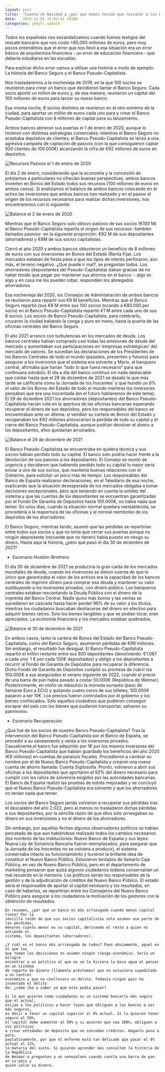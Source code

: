 ```yaml
---
layout: post
title:  "Cuento de Navidad o ¿por qué hemos tenido que rescatar a los bancos en España?"
date:   2019-12-05 13:01:41 +0100
categories: jekyll update
---
```

Todos los españoles nos escandalizamos cuando fuimos testigos del rescate bancario que nos costo +65.000 millones de euros, pero muy pocos entendímos que el error que nos llevó a esa situación era un error básico de arquitectura financiera - un error de educación financiera - que debería estudiarse en las escuelas.

Para explicar dicho error vamos a utilizar una historia a modo de ejemplo: La historia del Banco Seguro y el Banco Pseudo-Capitalista.

Nos trasladaremos a la nochevieja de 2019, en la que 100 socios se reunieron para crear un banco que decidieron llamar el Banco Seguro. Cada socio aportó un millón de euros y, de esa manera, reunieron un capital del 100 millones de euros para lanzar su nuevo banco.

Esa misma noche, 8 socios distintos se reunieron en el otro extremo de la ciudad, para aportar un millón de euros cada uno para y crear el Banco Pseudo-Capitalista con 8 millones de capital para su lanzamiento.

Ambos bancos abrieron sus puertas el 1 de enero de 2020, aunque lo hicieron con distintas estrategias comerciales: mientras el Banco Seguro no aceptaba depósitos de clientes, el Banco Pseudo-Capitalista se lanzó a una agresiva campaña de captación de pasivos (con la que consiguieron captar 920 clientes de 100.000€) alcanzando la cifra de €92 millones de euros en depósitos.

<img src="{{site}}/assets/images/2019/1/01012020.png" alt="Recursos Pasivos el 1 de enero de 2020">

El día 2 de enero, considerando que la economía y la concesión de préstamos a particulares no ofrecían buenas perspectivas, ambos bancos invierten en Bonos del Estado todos sus recursos (100 millones de euros en ambos casos). Si analizamos el balance de ambos bancos colocando en el activo las inversiones que ambos bancos han realizado y en el pasivo el origen de los recursos necesarios para realizar dichas inversiones, nos encontraremos con lo siguiente:

<img src="{{baseurl}}/assets/images/2019/1/02012020.png" alt="Balance el 2 de enero de 2020">

Mientras que el Banco Seguro solo obtuvo pasivos de sus socios (€100 M) el Banco Pseudo-Capitalista repartía el origen de sus recursos -también llamados pasivos- en la siguiente proporción: €92 M de sus depositantes (ahorradores) y €8M de sus socios capitalistas.

Cierró el año 2020 y ambos bancos obtuvieron un beneficio de 8 millones de euros con sus inversiones en Bonos del Estado (Renta Fija). Los mercados estaban de fiesta pese a que los tipos de interés perforaron, aún más, el terreno negativo. ¿Qué puede ir mal?, se preguntan todos. Los ahorradores (depositantes del Pseudo-Capitalista) daban gracias de no haber tenido que pagar por mantener sus ahorros en el banco: - algo es algo y en casa me los pueden robar, respondáin los abnegados ahorradores.

Esa nochevieja del 2020, los Consejos de Administración de ambos bancos se reunieron para repartir sus €8 M beneficios. Mientras que el Banco Seguro repartió (sus €8 M entre sus 100 socios tocando a €80.000 por socio) en el Banco Pseudo-Capitalista repartió €1 M entre cada uno de sus 8 socios. Los socios de Banco Pseudo-Capitalista, para celebrarlo, cruzaron la ciudad bailando la conga y puro en mano, hasta la puerta de las oficinas centrales del Banco Seguro.

El año 2021 arrancó con turbulencias en los mercados de deuda. Los bancos centrales habían comprado casi todas las emisiones de deuda del mercado y aumentaban sus participaciones en ‘empresas estratégicas’ del mercado de valores. Se sucedían las declaraciones de los Presidentes de los Bancos Centrales de todo el mundo (pasados, presenten y futuros) para asegurar a los inversores que el sistema era solvente y Mario, el banquero central, afirmaba que harían “todo lo que fuera necesario” para que continuara siéndolo. El día a día del banco continuó sin nada destacable que contar hasta que el 28 de diciembre de 2021 se desató la que más tarde se calificaría como la ‘Jornada de los Inocentes’ y que hundió un 8% el valor de los Bonos del Estado de todo el mundo mientras los inversores pensaban que era una inocentada (en el futuro hablaremos de este tema). El 29 de diciembre 2021 los ahorradores (depositantes) del Banco Pseudo-Capitalista hacían cola en la apertura de las oficinas bancarias esperando recuperar el dinero de sus depósitos, pero los responsables del banco se encuentraban ante un dilema: si vendían su cartera de Bonos del Estado y recuperaban los €92 millones provocarían la pérdida de todo su capital y el cierre del Banco Pseudo-Capitalista, aunque podrían devolver el dinero a los depositantes, ellos quedarían arruinados.

<img src="./assets/images/2019/1/29122021.png" alt="Balance el 29 de diciembre de 2021">

El Banco Pseudo-Capitalista se encuentraba en quiebra técnica y sus socios habían perdido todo su capital. El banco solo podría hacer frente a la devolución de sus pasivos a los depositantes. El Consejo se reunió de urgencia y decidieron que habiendo perdido todo su capital lo mejor sería enviar a uno de sus socios, que mantenía buenas relaciones con el Gobierno, para solicitar un poco más de tiempo. Los responsables del Banco de España realizaron declaraciones, en el Telediario de esa noche, explicando que la situación desesperada de los mercados obligaba a tomar decisiones excepcionales, pero que teniendo en cuenta la solidez del sistema y que las cuentas de los depositantes se encuentran garantizadas por el Fondo De Garantía de Depósitos hasta 100.000€, no había nada
que temer. En unos días, cuando la situación normal quedara reestablecida, se procedería a la reapertura de las oficinas y al normal reembolso de los depósitos de los ahorradores.

El Banco Seguro, mientras tando, asumió que las pérdidas se repartirían entre todos sus socios y que no tenía que cerrar sus puertas porque no ningún depositante (recuerde que no tienen) había puesto en riesgo su dinero. Hasta aquí la historia, ¿pero qué pasó el día 30 de diciembre de 2021?

* Escenario Hostión-Brothers:

El día 30 de diciembre de 2021 se produciría la gran caída de los mercados mundiales de deuda, cuando los inversores se dieron cuenta de que lo único que garantizaba el valor de los activos era la capacidad de los bancos centrales de imprimir dinero para comprar esa deuda y mantener su valor sustituyendo a los inversores privados, con dinero público. Los banqueros centrales estaban rescantando la Deuda Pública con el dinero de la imprenta del Banco Central. Nadie quiso más bonos y las ventas se sucedieron en cascada hasta hacer perder 99% de su valor a los títulos, mientras los ciudadanos buscaban deshacerse del dinero en efectivo para adquirir bienes raíces. Solo los bienes tangibles y que se podían tocar, eran apreciados. La economía financiera y los mercados estaban quebrados,

<img src="/assets/images/2019/1/30122021.png" alt="Balance el 30 de diciembre de 2021">

En ambos casos, tanto la cartera de Bonos del Estado del Banco Pseudo-Capitalista, como del Banco Seguro, asumieron pérdidas de €99 millones. Sin embargo, el resultado fue desigual. El Banco Pseudo-Capitalista repartió el millón restante entre sus 920 depositantes (devolviendo. €1.087 a cada uno: 1 € por cada 100€ depositados) y obligó a los depositantes a recurrir al Fondo de Garantía de Depósitos para recuperar la diferencia. Dicho Fondo de Garantía de Depósitos cumplió su promesa de cubrir los 100.000€ a sus asegurados el verano siguiente de 2022, cuando el precio de una barra de pan había pasado a costar 50.000€ (República de Weimar). Posteriormente, en otoño se rebautizo la moneda europea (paso de llamarse Euro a ECU) y quitando cuatro ceros de sus billetes, 100.000€ pasaron a ser 10€. Los precios fueron controlados por el gobierno y los bienes confiscados. Sólo aquellos ciudadnos que pudieron conseguir escapar del país con los bienes que pudieron transportar, salvaron su patrimonio.

* Escenario Recuperación:

¿Qué fue de los socios de nuestro Banco Pseudo-Capitalista? Tras la intervención del Banco Pseudo-Capitalista por el Banco de España, se procedió a su saneamiento y venta a los inversores privados. Casualmente,el banco fue adquirido por 1€ por los mismos inversores del Banco Pseudo-Capitalista que habían guardado los beneficios del año 2020 (€8 millones) en cuentas de paraísos fiscales. Procedieron a cambiar su nombre por el de Nuevo Banco Pseudo-Capitalista y crearon una nueva cuenta de ahorro llamada: Cuenta Sigilosofía. Pronto, volvieron a abrir sus oficinas a los depositantes que aportaron el 92% del dinero necesario para cumplir con los ratios de solvencia exigidos por las autoridades bancarias. El Banco de España realizó las
pruebas de estrés mejoradas y se concluyó que el Nuevo Banco Pseudo-Capitalista era solvente y que los ahorradores no tenían nada que temer.

Los socios del Banco Seguro jamás volvieron a recuperar sus pérdidas tras el descalabro del año 2.022, pero al menos no trasladaron dichas pérdidas a sus depositantes, por la sencilla razón de que ellos sólo arriesgaban su dinero en sus inversiones y no el dinero de los ahorradores.

Sin embargo, por aquellas fechas algunos observadores políticos se habían percatado de que aun habiéndose realizado todos los cambios necesarios (los nombres de las instituciones: Nuevo Banco de España y sus leyes: Nueva Ley de Solvencia Bancaria fueron reemplazados, para asegurar que la Jornada de los Inocentes no se volviera a producir), el sistema conservaba intacto su funcionamiento y tuvieron la brillante idea de constituir el Nuevo Banco Público. Estuvieron tentados de llamarlo Caja Pública, en vez de Nuevo Banco Público, pero en el departamento de marketing pensaron que quizá algunos ciudadanos todavía conservarían un mal recuerdo en la memoria. Los políticos serían los responsables de la gestión y de la adjudicación de créditos del Nuevo Banco Público. El estado sería el responsable de aportar el capital necesario y los resultados, en caso de haberlos, se repartirían entre los Consejeros del Nuevo Banco Público para asegurar a los ciudadanos la motivación de los gestores con la obtención de resultados.

    En resumen, ¿por qué un banco es más arriesgado cuando menos capital tiene? Por la
    sencilla razón de que sus socios capitalistas solo asumen una parte de las pérdidas,
    menores cuanto menor es su capital, derivando el resto a quien no entiende el
    sistema, los depositantes (ahorradores).

    ¿Y cuál es el banco más arriesgado de todos? Pues obviamente, aquel en el que los
    que toman las decisiones no asumen ningún riesgo económico. Sería un milagro
    encontrar a un político al que no se le hiciera la boca agua al pensar en un sistema
    de reparto de dinero (llámenlo préstamos) que no estuviera supeditado a un control
    económico y que no conllevara un delito. Todavía ningún país ha inventado el delito
    de: ¿cómo iba a saber yo que esto podía pasar?

    Si lo que quieren como ciudadanos es un sistema bancario más seguro que el actual,
    exijan a los políticos a hacer leyes que obliguen a los bancos a ser más seguros,
    es decir a tener un capital superior al 8% actual. Si lo quieren tener seguro al 50%,
    el capital debe aumentar al 50% y si quieren que sea 100%, obliguen a sus políticos
    a crear entidades de depósito que no concedan créditos. Háganlo poco a poco,
    paulatinamente, por que el enfermo está tan delicado que pasar el 8% actual al 12%,
    lo mataría del susto. Si quieren aprender más consulten la historia de la República
    de Weimar o pregunten a un venezolano cuando cuesta una barra de pan en su país y
    quién salvo su dinero.
